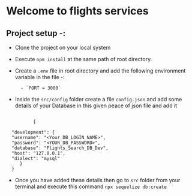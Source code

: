 # Welcome to flights services

## Project setup -:

- Clone the project on your local system
- Execute `npm install` at the same path of root directory.
- Create a `.env` file in root directory and add the following environment variable in the file -:

        - `PORT = 3000`

- Inside the `src/config` folder create a file `config.json` and add some details of your Database in this given peace of json file and add it

```

          {

  "development": {
  "username": "<Your_DB_LOGIN_NAME>",
  "password": "<YOUR_DB_PASSWORD>",
  "database": "Flights_Search_DB_Dev",
  "host": "127.0.0.1",
  "dialect": "mysql"
     }
  }

```

- Once you have added these details then go to `src` folder from your terminal and execute this command `npx sequelize db:create`

 